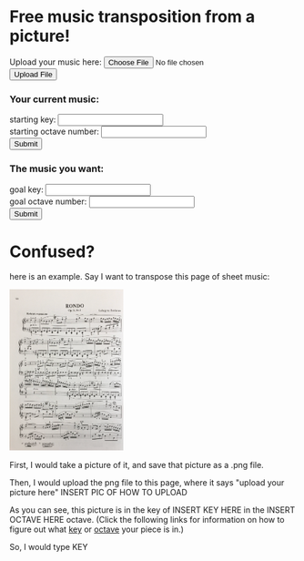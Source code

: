 # Free music transposition from a picture!


<!-- 
code from https://www.codingforums.com/php/162542-how-do-i-let-users-upload-pictures.html)
-->
<form enctype="multipart/form-data" action="uploader.php" method="POST">
<input type="hidden" name="MAX_FILE_SIZE" value="100000" />
Upload your music here: <input name="uploadedfile" type="file" /><br />
<input type="submit" value="Upload File" />
</form>

### Your current music:

<form action="/action_page.php">
  starting key: <input type="text" name="endkey"><br>
  starting octave number: <input type="text" name="endoctave"><br>
  <input type="submit" value="Submit">
</form>

### The music you want:

<form action="/action_page.php">
  goal key: <input type="text" name="endkey"><br>
  goal octave number: <input type="text" name="endoctave"><br>
  <input type="submit" value="Submit">
</form>

# Confused?

here is an example. Say I want to transpose this page of sheet music:


<img src="beet.png" width="200"/> 
 
First, I would take a picture of it, and save that picture as a 
.png file. 

Then, I would upload the png file to this page, where it says "upload your picture here"
INSERT PIC OF HOW TO UPLOAD

As you can see, 
this picture is in the key of INSERT KEY HERE 
in the INSERT OCTAVE HERE octave. 
(Click the following links for information on how to figure out what 
[key](https://www.themusicalear.com/how-to-identify-key-signatures/) 
or 
[octave](http://slideplayer.com/2815825/10/images/16/Note+Names+and+Frequencies.jpg)
 your piece is in.)

So, I would type KEY 